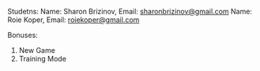 Studetns:
Name: Sharon Brizinov, Email: sharonbrizinov@gmail.com
Name: Roie Koper,      Email: roiekoper@gmail.com

Bonuses:
1. New Game
2. Training Mode